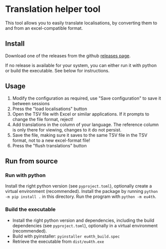 # Translation helper tool

This tool allows you to easily translate localisations, by converting them to and from an excel-compatible format.

## Install

Download one of the releases from the github [releases page](https://github.com/jandeneweth/eu4_translation_helper/releases).

If no release is available for your system, you can either run it with python or build the executable. See below for instructions.

## Usage

1) Modify the configuration as required, use "Save configuration" to save it between sessions
2) Press the "load localisations" button
3) Open the TSV file with Excel or similar applications. If it prompts to change the file format, reject!
4) Add translations in the column of your language. The reference column is only there for viewing, changes to it do not persist.
5) Save the file, making sure it saves to the same TSV file in the TSV format, not to a new excel-format file!
6) Press the "flush translations" button

## Run from source

### Run with python

Install the right python version (see `pyproject.toml`), 
optionally create a virtual environment (recommended).
Install the package by running `python -m pip install .` in this directory.
Run the program with `python -m eu4th`.

### Build the executable

- Install the right python version and dependencies, including the build dependencies (see `pyproject.toml`), 
  optionally in a virtual environment (recommended).
- Build with pyinstaller: `pyinstaller eu4th_build.spec`
- Retrieve the executable from  `dist/eu4th.exe`